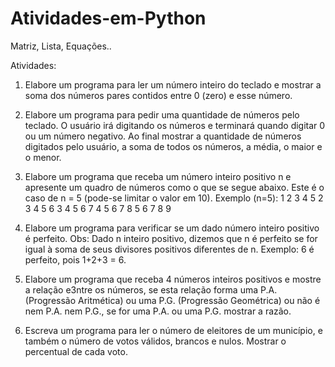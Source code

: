 # Atividades-em-Python
Matriz, Lista, Equações..

Atividades:

1. Elabore um programa para ler um número inteiro do teclado e mostrar a soma dos
números pares contidos entre 0 (zero) e esse número.

2. Elabore um programa para pedir uma quantidade de números pelo teclado. O usuário
irá digitando os números e terminará quando digitar 0 ou um número negativo. Ao final
mostrar a quantidade de números digitados pelo usuário, a soma de todos os números,
a média, o maior e o menor.

3. Elabore um programa que receba um número inteiro positivo n e apresente um quadro de
números como o que se segue abaixo. Este é o caso de n = 5 (pode-se limitar o valor em 10). 
Exemplo (n=5): 
1 2 3 4 5 
2 3 4 5 6 
3 4 5 6 7 
4 5 6 7 8 
5 6 7 8 9 

4. Elabore um programa para verificar se um dado número inteiro positivo é perfeito.
Obs: Dado n inteiro positivo, dizemos que n é perfeito se for igual à soma de seus
divisores positivos diferentes de n. Exemplo: 6 é perfeito, pois 1+2+3 = 6.

5. Elabore um programa que receba 4 números inteiros positivos e mostre a relação e3ntre os
números, se esta relação forma uma P.A. (Progressão Aritmética) ou uma P.G. (Progressão
Geométrica) ou não é nem P.A. nem P.G., se for uma P.A. ou uma P.G. mostrar a razão.

6. Escreva um programa para ler o número de eleitores de um município, e também o número
de votos válidos, brancos e nulos. Mostrar o percentual de cada voto.
